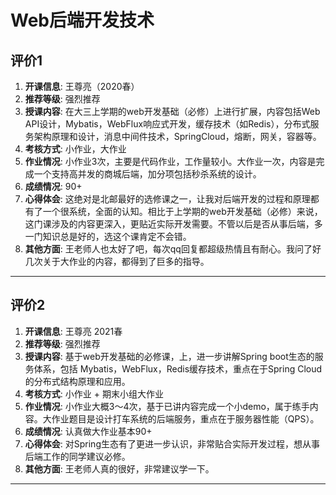 # Web后端开发技术

## 评价1

1. **开课信息**: 王尊亮（2020春）
2. **推荐等级**: 强烈推荐
3. **授课内容**: 在大三上学期的web开发基础（必修）上进行扩展，内容包括Web API设计，Mybatis，WebFlux响应式开发，缓存技术（如Redis），分布式服务架构原理和设计，消息中间件技术，SpringCloud，熔断，网关，容器等。
4. **考核方式**: 小作业，大作业
5. **作业情况**: 小作业3次，主要是代码作业，工作量较小。大作业一次，内容是完成一个支持高并发的商城后端，加分项包括秒杀系统的设计。
6. **成绩情况**: 90+
7. **心得体会**: 这绝对是北邮最好的选修课之一，让我对后端开发的过程和原理都有了一个很系统，全面的认知。相比于上学期的web开发基础（必修）来说，这门课涉及的内容更深入，更贴近实际开发需要。不管以后是否从事后端，多一门知识总是好的，选这个课肯定不会错。
8. **其他方面**: 王老师人也太好了吧，每次qq回复都超级热情且有耐心。我问了好几次关于大作业的内容，都得到了巨多的指导。

---

## 评价2

1. **开课信息**: 王尊亮 2021春
2. **推荐等级**: 强烈推荐
3. **授课内容**: 基于web开发基础的必修课，上，进一步讲解Spring boot生态的服务体系，包括 Mybatis，WebFlux，Redis缓存技术，重点在于Spring Cloud的分布式结构原理和应用。
4. **考核方式**: 小作业 + 期末小组大作业
5. **作业情况**: 小作业大概3～4次，基于已讲内容完成一个小demo，属于练手内容。大作业题目是设计打车系统的后端服务，重点在于服务器性能（QPS）。
6. **成绩情况**: 认真做大作业基本90+
7. **心得体会**: 对Spring生态有了更进一步认识，非常贴合实际开发过程，想从事后端工作的同学建议必修。
8. **其他方面**: 王老师人真的很好，非常建议学一下。

---
